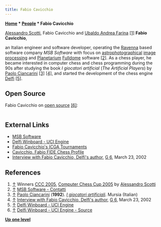 ```yaml
---
title: Fabio Cavicchio
---
```

**[Home](Home "Home") * [People](People "People") * Fabio Cavicchio**

[](http://walkofmind.com/programming/chess/ccc2005.htm) [Alessandro Scotti](Alessandro_Scotti "Alessandro Scotti"), Fabio Cavicchio and [Ubaldo Andrea Farina](Ubaldo_Andrea_Farina "Ubaldo Andrea Farina") <a id="cite-note-1" href="#cite-ref-1">[1]</a>
**Fabio Cavicchio**,

an Italian engineer and software developer, operating the [Ravenna](https://en.wikipedia.org/wiki/Ravenna) based software company *MSB Software* with focus on [astrophotographical](https://en.wikipedia.org/wiki/Astrophotography) [image processing](https://en.wikipedia.org/wiki/Digital_image_processing) and [Planetarium](https://en.wikipedia.org/wiki/Planetarium_software) [Fulldome](https://en.wikipedia.org/wiki/Fulldome) software <a id="cite-note-2" href="#cite-ref-2">[2]</a>.
As a chess player, he became interested in computer chess and chess programming during the 90s after studying the book *I giocatori artificial* (*The Artificial Players*) by [Paolo Ciancarini](Paolo_Ciancarini "Paolo Ciancarini") <a id="cite-note-3" href="#cite-ref-3">[3]</a> <a id="cite-note-4" href="#cite-ref-4">[4]</a>, and started the development of the chess engine [Delfi](Delfi "Delfi") <a id="cite-note-5" href="#cite-ref-5">[5]</a>.

## Open Source

Fabio Cavicchio on [open source](Category:Open_Source "Category:Open Source") <a id="cite-note-6" href="#cite-ref-6">[6]</a>:

```C++After the publication of my sources I received some critics: "more sources available means more cloned chess programs". I disagreed because Delfi was 200 ELO weaker then the best programs, so its sources were not a problem. Bye the way in two years Delfi improved more than 150 ELO, so the problem is now real. For this reason the latest version with source code available is 5.1. The new versions are not available. 

```

## External Links

- [MSB Software](http://www.msbsoftware.it/)
- [Delfi Winboard - UCI Engine](http://www.msbsoftware.it/delfi/)
- [Fabio Cavicchio's ICGA Tournaments](https://www.game-ai-forum.org/icga-tournaments/person.php?id=118)
- [Cavicchio, Fabio FIDE Chess Profile](http://ratings.fide.com/card.phtml?event=809608)
- [Interview with Fabio Cavicchio, Delfi's author](http://spazioinwind.libero.it/dellacorte/eng/interviste/int_02_fkv.htm), [G 6](G_6 "G 6"), March 23, 2002

## References

1. <a id="cite-ref-1" href="#cite-note-1">↑</a> Winners [CCC 2005](CCC_2005 "CCC 2005"), [Computer Chess Cup 2005](http://walkofmind.com/programming/chess/ccc2005.htm) by [Alessandro Scotti](Alessandro_Scotti "Alessandro Scotti")
1. <a id="cite-ref-2" href="#cite-note-2">↑</a> [MSB Software - Contatti](http://www.msbsoftware.it/contact.htm)
1. <a id="cite-ref-3" href="#cite-note-3">↑</a> [Paolo Ciancarini](Paolo_Ciancarini "Paolo Ciancarini") (**1992**). *[I giocatori artificiali](https://www.glisfogliati.com/negozio/paolo-ciancarini-i-giocatori-artificiali-mursia-1992-scacchi/)*. Mursia (Italian)
1. <a id="cite-ref-4" href="#cite-note-4">↑</a> [Interview with Fabio Cavicchio, Delfi's author](http://spazioinwind.libero.it/dellacorte/eng/interviste/int_02_fkv.htm), [G 6](G_6 "G 6"), March 23, 2002
1. <a id="cite-ref-5" href="#cite-note-5">↑</a> [Delfi Winboard - UCI Engine](http://www.msbsoftware.it/delfi/)
1. <a id="cite-ref-6" href="#cite-note-6">↑</a> [Delfi Winboard - UCI Engine - Source](http://www.msbsoftware.it/delfi/source.htm)

**[Up one level](People "People")**

